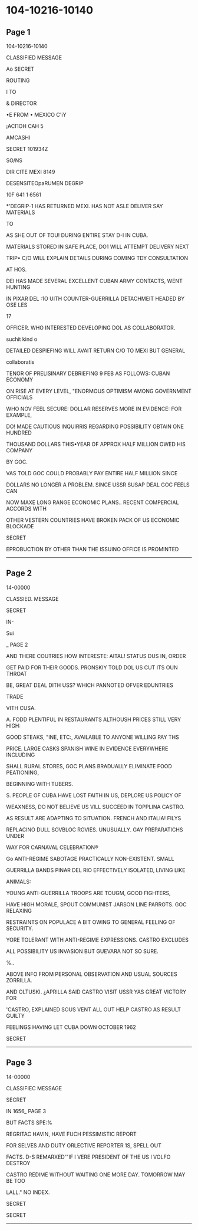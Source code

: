 # 104-10216-10140

## Page 1

104-10216-10140

CLASSIFIED MESSAGE

Aò SECRET

ROUTING

I TO

& DIRECTOR

•E FROM • MEXICO C'iY

¡АСПОН САН 5

AMCASHI

SECRET 101934Z

SO/NS

DIR CITE MEXI 8149

DESENSITEOpaRUMEN DEGRIP

10F 641 1 6561

*'DEGRIP-1 HAS RETURNED MEXI. HAS NOT ASLE DELIVER SAY MATERIALS

TO

AS SHE OUT OF TOU! DURING ENTIRE STAY D-I IN CUBA.

MATERIALS STORED IN SAFE PLACE, DO1 WILL ATTEMPT DELIVERY NEXT

TRIP• C/O WILL EXPLAIN DETAILS DURING COMING TDY CONSULTATION

AT HOS.

DEl HAS MADE SEVERAL EXCELLENT CUBAN ARMY CONTACTS, WENT HUNTING

IN PIXAR DEL :1O UITH COUNTER-GUERRILLA DETACHMEIT HEADED BY OSE LES

17

OFFICER. WHO INTERESTED DEVELOPING DOL AS COLLABORATOR.

suchit kind o

DETAILED DESPIEFING WILL AVAIT RETURN C/O TO MEXI BUT GENERAL

collaboratis

TENOR OF PRELISINARY DEBRIEFING 9 FEB AS FOLLOWS: CUBAN ECONOMY

ON RISE AT EVERY LEVEL, "ENORMOUS OPTIMISM AMONG GOVERNMENT OFFICIALS

WHO NOV FEEL SECURE: DOLLAR RESERVES MORE IN EVIDENCE: FOR EXAMPLE,

DO! MADE CAUTIOUS INQUIRRIS REGARDING POSSIBILITY OBTAIN ONE HUNDRED

THOUSAND DOLLARS THIS•YEAR OF APPROX HALF MILLION OWED HIS COMPANY

BY GOC.

VAS TOLD GOC COULD PROBABLY PAY ENTIRE HALF MILLION SINCE

DOLLARS NO LONGER A PROBLEM. SINCE USSR SUSAP DEAL GOC FEELS CAN

NOW MAXE LONG RANGE ECONOMIC PLANS.. RECENT COMPERCIAL ACCORDS WITH

OTHER VESTERN COUNTRIES HAVE BROKEN PACK OF US ECONOMIC BLOCKADE

SECRET

EPROBUCTION BY OTHER THAN THE ISSUINO OFFICE IS PROMINTED

---

## Page 2

14-00000

CLASSIED. MESSAGE

SECRET

IN-

Sui

_ PAGE 2

AND THERE COUTRIES HOW INTERESTE: AITAL! STATUS DUS IN, ORDER

GET PAID FOR THEIR GOODS. PRONSKIY TOLD DOL US CUT ITS OUN THROAT

BE, GREAT DEAL DITH USS? WHICH PANNOTED OFVER EDUNTRIES

TRADE

VITH CUSA.

A. FODD PLENTIFUL IN RESTAURANTS ALTHOUSH PRICES STILL VERY HIGH:

GOOD STEAKS, "INE, ETC:, AVAILABLE TO ANYONE WILLING PAY THS

PRICE. LARGE CASKS SPANISH WINE IN EVIDENCE EVERYWHERE INCLUDING

SHALL RURAL STORES, GOC PLANS BRADUALLY ELIMINATE FOOD PEATIONING,

BEGINNING WITH TUBERS.

S. PEOPLE OF CUBA HAVE LOST FAITH IN US, DEPLORE US POLICY OF

WEAXNESS, DO NOT BELIEVE US VILL SUCCEED IN TOPPLINA CASTRO.

AS RESULT ARE ADAPTING TO SITUATION. FRENCH AND ITALIA! FILYS

REPLACINO DULL SOVBLOC ROVIES. UNUSUALLY. GAY PREPARATICHS UNDER

WAY FOR CARNAVAL CELEBRATION®

Go ANTI-REGIME SABOTAGE PRACTICALLY NON-EXISTENT. SMALL

GUERRILLA BANDS PINAR DEL RIO EFFECTIVELY ISOLATED, LIVING LIKE

ANIMALS:

YOUNG ANTI-GUERRILLA TROOPS ARE TOUGM, GOOD FIGHTERS,

HAVE HIGH MORALE, SPOUT COMMUNIST JARSON LINE PARROTS. GOC RELAXING

RESTRAINTS ON POPULACE A BIT OWING TO GENERAL FEELING OF SECURITY.

YORE TOLERANT WITH ANTI-REGIME EXPRESSIONS. CASTRO EXCLUDES

ALL POSSIBILITY US INVASION BUT GUEVARA NOT SO SURE.

%..

ABOVE INFO FROM PERSONAL OBSERVATION AND USUAL SOURCES ZORRILLA.

AND OLTUSKI. ¿APRILLA SAID CASTRO VISIT USSR YAS GREAT VICTORY FOR

'CASTRO, EXPLAINED SOUS VENT ALL OUT HELP CASTRO AS RESULT GUILTY

FEELINGS HAVING LET CUBA DOWN OCTOBER 1962

SECRET

---

## Page 3

14-00000

CLASSIFIEC MESSAGE

SECRET

IN 1656_ PAGE 3

BUT FACTS SPE:%

REGRITAC HAVIN, HAVE FUCH PESSIMISTIC REPORT

FOR SELVES AND DUTY ORLECTIVE REPORTER 1S, SPELL OUT

FACTS. D-S REMARXED'"IF I VERE PRESIDENT OF THE US I VOLFO DESTROY

CASTRO REDIME WITHOUT WAITING ONE MORE DAY. TOMORROW MAY BE TOO

LALL." NO INDEX.

SECRET

SECRET

---

